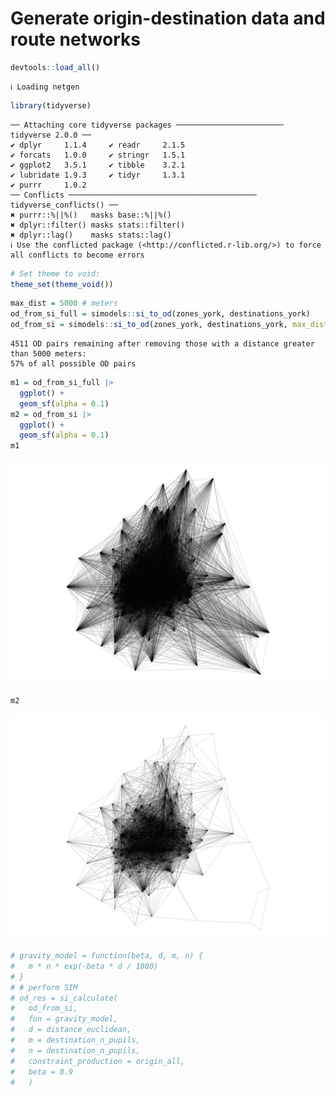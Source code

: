 # Generate origin-destination data and route networks


``` r
devtools::load_all()
```

    ℹ Loading netgen

``` r
library(tidyverse)
```

    ── Attaching core tidyverse packages ──────────────────────── tidyverse 2.0.0 ──
    ✔ dplyr     1.1.4     ✔ readr     2.1.5
    ✔ forcats   1.0.0     ✔ stringr   1.5.1
    ✔ ggplot2   3.5.1     ✔ tibble    3.2.1
    ✔ lubridate 1.9.3     ✔ tidyr     1.3.1
    ✔ purrr     1.0.2     
    ── Conflicts ────────────────────────────────────────── tidyverse_conflicts() ──
    ✖ purrr::%||%()   masks base::%||%()
    ✖ dplyr::filter() masks stats::filter()
    ✖ dplyr::lag()    masks stats::lag()
    ℹ Use the conflicted package (<http://conflicted.r-lib.org/>) to force all conflicts to become errors

``` r
# Set theme to void:
theme_set(theme_void())
```

``` r
max_dist = 5000 # meters
od_from_si_full = simodels::si_to_od(zones_york, destinations_york)
od_from_si = simodels::si_to_od(zones_york, destinations_york, max_dist = max_dist)
```

    4511 OD pairs remaining after removing those with a distance greater than 5000 meters:
    57% of all possible OD pairs

``` r
m1 = od_from_si_full |>
  ggplot() +
  geom_sf(alpha = 0.1)
m2 = od_from_si |>
  ggplot() +
  geom_sf(alpha = 0.1)
m1
```

![](README_files/figure-commonmark/plot-od-all-1.png)

``` r
m2
```

![](README_files/figure-commonmark/plot-od-all-2.png)

``` r
# gravity_model = function(beta, d, m, n) {
#   m * n * exp(-beta * d / 1000)
# } 
# # perform SIM
# od_res = si_calculate(
#   od_from_si,
#   fun = gravity_model,
#   d = distance_euclidean,
#   m = destination_n_pupils,
#   n = destination_n_pupils,
#   constraint_production = origin_all,
#   beta = 0.9
#   )
```

